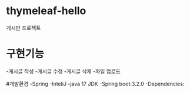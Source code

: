 # thymeleaf-hello
게시판 프로젝트

# 구현기능
-게시글 작성
-게시글 수정
-게시글 삭제
-파일 업로드

#개발환경
-Spring 
-InteliJ
-java 17 JDK
-Spring boot:3.2.0
-Dependencies: 
